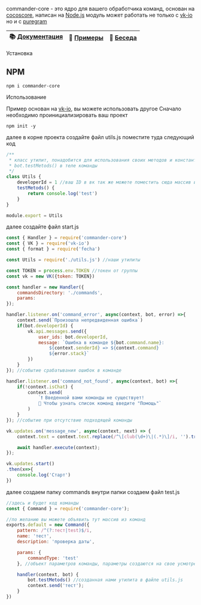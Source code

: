 commander-core - это ядро для вашего обработчика команд, основан на [cocoscore](https://www.npmjs.com/package/cocoscore), написан на [Node.js](https://nodejs.org)
модуль может работать не только с [vk-io](https://www.npmjs.com/package/vk-io) но и с [puregram](https://www.npmjs.com/package/puregram)

| 📚 [Документация](https://github.com/Frodi1998/commander-core/tree/master/docs) | 📝 [Примеры](https://github.com/Frodi1998/commander-core/tree/master/examples) | 💬 [Беседа](https://vk.me/join/AJQ1d9IUCxhdW8s6imiygUU1)
|---------------------|---------------------|---------------------|

Установка

## NPM
```
npm i commander-core
```
Использование

Пример основан на [vk-io](https://www.npmjs.com/package/vk-io), вы можете использовать другое
Сначало необходимо проинициализировать ваш проект
```
npm init -y
```
далее в корне проекта создайте файл utils.js
поместите туда следующий код
```js
/**
 * класс утилит, понадобится для использования своих методов и констант в командах
 * bot.testMetods() в теле команды
 */
class Utils {
    developerId = 1 //ваш ID в вк так же можете поместить сюда массив идентификаторов
    testMetods() {
        return console.log('test')
    }
}

module.export = Utils
```
далее создайте файл start.js
```js
const { Handler } = require('commander-core')
const { VK } = require('vk-io')
const { format } = require('fecha')

const Utils = require('./utils.js') //наши утилиты

const TOKEN = process.env.TOKEN //токен от группы
const vk = new VK({token: TOKEN})

const handler = new Handler({
	commandsDirectory: './commands',
	params: 
});

handler.listener.on('command_error', async(context, bot, error) =>{
	context.send(`Произошла непредвиденная ошибка`)
	if(bot.developerId) {
		vk.api.messages.send({
			user_ids: bot.developerId,
			message: `Ошибка в команде ${bot.command.name}:
				${context.senderId} => ${context.command}
				${error.stack}`
		})
	}
}); //событие срабатывания ошибок в команде

handler.listener.on('command_not_found', async(context, bot) =>{
	if(!context.isChat) {
		context.send(
			`❗ Введенной вами команды не существует!
			🎒 Чтобы узнать список команд введите "Помощь"`
		)
	} 
}); //событие при отсутствие подходящей команды

vk.updates.on('message_new', async(context, next) => {
	context.text = context.text.replace(/^\[club(\d+)\|(.*)\]/i, '').trim();

	await handler.execute(context);
});

vk.updates.start()
.then(x=>{
	console.log('Старт')
})
```
далее создаем папку commands
внутри папки создаем файл test.js
```js
//здесь и будет код команды
const { Command } = require('commander-core');

//по желанию вы можете объявить тут массив из команд
exports.default = new Command({
	pattern: /^(?:тест|test)$/i,
	name: 'тест',
	description: 'проверка даты',

	params: {
		commandType: 'test' 
	}, //объект параметров команды, параметры создаются на свое усмотрение и используются для фильтрации команд

	handler(context, bot) {
		bot.testMetods() //созданная нами утилита в файле utils.js
		context.send('тест');
	}
})
```